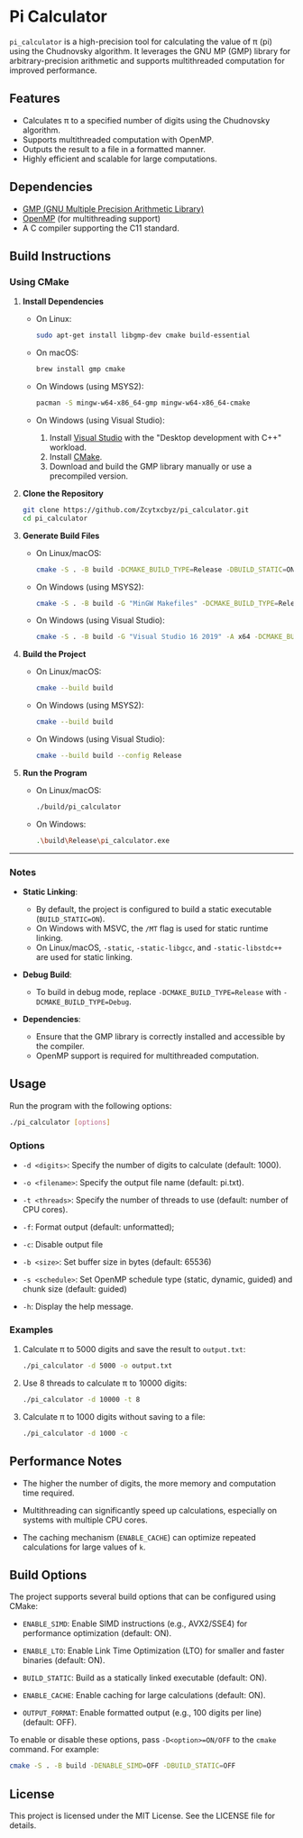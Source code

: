 # Pi Calculator

`pi_calculator` is a high-precision tool for calculating the value of π (pi) using the Chudnovsky algorithm. It leverages the GNU MP (GMP) library for arbitrary-precision arithmetic and supports multithreaded computation for improved performance.

## Features

- Calculates π to a specified number of digits using the Chudnovsky algorithm.
- Supports multithreaded computation with OpenMP.
- Outputs the result to a file in a formatted manner.
- Highly efficient and scalable for large computations.

## Dependencies

- [GMP (GNU Multiple Precision Arithmetic Library)](https://gmplib.org/)
- [OpenMP](https://www.openmp.org/) (for multithreading support)
- A C compiler supporting the C11 standard.

## Build Instructions

### Using CMake

1. **Install Dependencies**

   - On Linux:
     ```bash
     sudo apt-get install libgmp-dev cmake build-essential
     ```

   - On macOS:
     ```bash
     brew install gmp cmake
     ```

   - On Windows (using MSYS2):
     ```bash
     pacman -S mingw-w64-x86_64-gmp mingw-w64-x86_64-cmake
     ```

   - On Windows (using Visual Studio):
     1. Install [Visual Studio](https://visualstudio.microsoft.com/) with the "Desktop development with C++" workload.
     2. Install [CMake](https://cmake.org/download/).
     3. Download and build the GMP library manually or use a precompiled version.

2. **Clone the Repository**
   ```bash
   git clone https://github.com/Zcytxcbyz/pi_calculator.git
   cd pi_calculator
   ```

3. **Generate Build Files**
   - On Linux/macOS:
     ```bash
     cmake -S . -B build -DCMAKE_BUILD_TYPE=Release -DBUILD_STATIC=ON
     ```

   - On Windows (using MSYS2):
     ```bash
     cmake -S . -B build -G "MinGW Makefiles" -DCMAKE_BUILD_TYPE=Release -DBUILD_STATIC=ON
     ```

   - On Windows (using Visual Studio):
     ```bash
     cmake -S . -B build -G "Visual Studio 16 2019" -A x64 -DCMAKE_BUILD_TYPE=Release -DBUILD_STATIC=ON
     ```

4. **Build the Project**
   - On Linux/macOS:
     ```bash
     cmake --build build
     ```

   - On Windows (using MSYS2):
     ```bash
     cmake --build build
     ```

   - On Windows (using Visual Studio):
     ```bash
     cmake --build build --config Release
     ```

5. **Run the Program**
   - On Linux/macOS:
     ```bash
     ./build/pi_calculator
     ```

   - On Windows:
     ```bash
     .\build\Release\pi_calculator.exe
     ```

---

### Notes

- **Static Linking**:
  - By default, the project is configured to build a static executable (`BUILD_STATIC=ON`).
  - On Windows with MSVC, the `/MT` flag is used for static runtime linking.
  - On Linux/macOS, `-static`, `-static-libgcc`, and `-static-libstdc++` are used for static linking.

- **Debug Build**:
  - To build in debug mode, replace `-DCMAKE_BUILD_TYPE=Release` with `-DCMAKE_BUILD_TYPE=Debug`.

- **Dependencies**:
  - Ensure that the GMP library is correctly installed and accessible by the compiler.
  - OpenMP support is required for multithreaded computation.

## Usage

Run the program with the following options:

```bash
./pi_calculator [options]
```

### Options

- `-d <digits>`: Specify the number of digits to calculate (default: 1000).

- `-o <filename>`: Specify the output file name (default: pi.txt).

- `-t <threads>`: Specify the number of threads to use (default: number of CPU cores).

- `-f`: Format output (default: unformatted);

- `-c`: Disable output file

- `-b <size>`: Set buffer size in bytes (default: 65536)

- `-s <schedule>`: Set OpenMP schedule type (static, dynamic, guided) and chunk size (default: guided)

- `-h`: Display the help message.

### Examples

1. Calculate π to 5000 digits and save the result to `output.txt`:
    ```bash
    ./pi_calculator -d 5000 -o output.txt
    ```

2. Use 8 threads to calculate π to 10000 digits:
    ```bash
    ./pi_calculator -d 10000 -t 8
    ```

3. Calculate π to 1000 digits without saving to a file:
    ```bash
    ./pi_calculator -d 1000 -c
    ```

## Performance Notes

- The higher the number of digits, the more memory and computation time required.

- Multithreading can significantly speed up calculations, especially on systems with multiple CPU cores.

- The caching mechanism (`ENABLE_CACHE`) can optimize repeated calculations for large values of `k`.

## Build Options

The project supports several build options that can be configured using CMake:

- `ENABLE_SIMD`: Enable SIMD instructions (e.g., AVX2/SSE4) for performance optimization (default: ON).

- `ENABLE_LTO`: Enable Link Time Optimization (LTO) for smaller and faster binaries (default: ON).

- `BUILD_STATIC`: Build as a statically linked executable (default: ON).

- `ENABLE_CACHE`: Enable caching for large calculations (default: ON).

- `OUTPUT_FORMAT`: Enable formatted output (e.g., 100 digits per line) (default: OFF).

To enable or disable these options, pass `-D<option>=ON/OFF` to the `cmake` command. For example:

```bash
cmake -S . -B build -DENABLE_SIMD=OFF -DBUILD_STATIC=OFF
```

## License

This project is licensed under the MIT License. See the LICENSE file for details.

